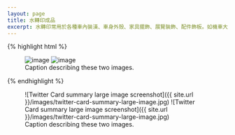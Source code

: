 ```yaml
---
layout: page
title: 水轉印成品
excerpt: 水轉印常用於各種車內裝潢、車身外殼、家具擺飾、展覽裝飾、配件飾板。如機車大盾牌、汽車儀表板、中控台、水箱罩、導流板
---
```


{% highlight html %}
<figure class="half">
	<img src="/images/image-filename-1.jpg" alt="image">
	<img src="/images/image-filename-2.jpg" alt="image">
	<figcaption>Caption describing these two images.</figcaption>
</figure>
{% endhighlight %}

<figure class="half">
	![Twitter Card summary large image screenshot]({{ site.url }}/images/twitter-card-summary-large-image.jpg)
	![Twitter Card summary large image screenshot]({{ site.url }}/images/twitter-card-summary-large-image.jpg)
	<figcaption>Caption describing these two images.</figcaption>
</figure>
